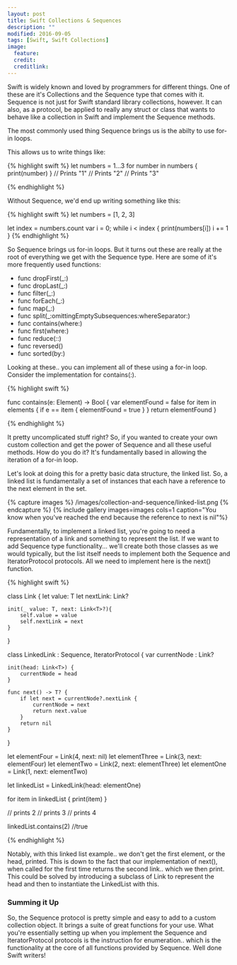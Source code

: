 ```yaml
---
layout: post
title: Swift Collections & Sequences
description: ""
modified: 2016-09-05
tags: [Swift, Swift Collections]
image:
  feature: 
  credit: 
  creditlink: 
---
```


Swift is widely known and loved by programmers for different things. One of these are it's Collections and the Sequence type that comes with it. Sequence is not just for Swift standard library collections, however. It can also, as a protocol, be applied to really any struct or class that wants to behave like a collection in Swift and implement the Sequence methods.

The most commonly used thing Sequence brings us is the abilty to use for-in loops.

This allows us to write things like:

{% highlight swift %}
let numbers = 1...3
for number in numbers {
    print(number)
}
// Prints "1"
// Prints "2"
// Prints "3"

{% endhighlight %}

Without Sequence, we'd end up writing something like this:

{% highlight swift %}
let numbers = [1, 2, 3]

let index = numbers.count
var i = 0;
while i < index {
    print(numbers[i])
    i += 1
}
{% endhighlight %}

So Sequence brings us for-in loops. But it turns out these are really at the root of everything we get with the Sequence type. Here are some of it's more frequently used functions:

- func dropFirst(_:) 
- func dropLast(_:) 
- func filter(_:)
- func forEach(_:)
- func map(_:)
- func split(_:omittingEmptySubsequences:whereSeparator:)
- func contains(where:)
- func first(where:)
- func reduce(_:_:)
- func reversed()
- func sorted(by:)

Looking at these.. you can implement all of these using a for-in loop. Consider the implementation for contains(:).

{% highlight swift %}

func contains(e: Element) -> Bool {
  var elementFound = false
  for item in elements {
    if e == item {
      elementFound = true
    }
  }
  return elementFound
}

{% endhighlight %}

It pretty uncomplicated stuff right? So, if you wanted to create your own custom collection and get the power of Sequence and all these useful methods. How do you do it? It's fundamentally based in allowing the iteration of a for-in loop.

Let's look at doing this for a pretty basic data structure, the linked list. So, a linked list is fundamentally a set of instances that each have a reference to the next element in the set.

{% capture images %}
	/images/collection-and-sequence/linked-list.png
{% endcapture %}
{% include gallery images=images cols=1 caption="You know when you've reached the end because the reference to next is nil"%}

Fundamentally, to implement a linked list, you're going to need a representation of a link and something to represent the list. If we want to add Sequence type functionality... we'll create both those classes as we would typically, but the list itself needs to implement both the Sequence and IteratorProtocol protocols. All we need to implement here is the next() function.

{% highlight swift %}

class Link<T> {
    let value: T
    let nextLink: Link<T>?
    
    init(_ value: T, next: Link<T>?){
        self.value = value
        self.nextLink = next
    }
}

class LinkedLink<T> : Sequence, IteratorProtocol {
    var currentNode : Link<T>?
    
    init(head: Link<T>) {
        currentNode = head
    }
    
    func next() -> T? {
        if let next = currentNode?.nextLink {
            currentNode = next
            return next.value
        }
        return nil
    }
}

let elementFour = Link(4, next: nil)
let elementThree = Link(3, next: elementFour)
let elementTwo = Link(2, next: elementThree)
let elementOne = Link(1, next: elementTwo)

let linkedList = LinkedLink(head: elementOne)

for item in linkedList {
    print(item)
}

// prints 2
// prints 3
// prints 4

linkedList.contains(2)  //true

{% endhighlight %}

Notably, with this linked list example.. we don't get the first element, or the head, printed. This is down to the fact that our implementation of next(), when called for the first time returns the second link.. which we then print. This could be solved by introducing a subclass of Link to represent the head and then to instantiate the LinkedList with this.

### Summing it Up

So, the Sequence protocol is pretty simple and easy to add to a custom collection object. It brings a suite of great functions for your use. What you're essentially setting up when you implement the Sequence and IteratorProtocol protocols is the instruction for  enumeration.. which is the functionality at the core of all functions provided by Sequence. Well done Swift writers!

